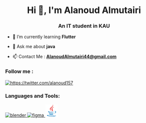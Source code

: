 



<h1 align="center">Hi 👋, I'm Alanoud Almutairi</h1>
<h3 align="center">An IT student in KAU</h3>

- 🌱 I’m currently learning **Flutter**

- 💬 Ask me about **java**

- 📫 Contact Me : **AlanoudAlmutairi44@gmail.com**

<h3 align="left">Follow me :</h3>
<p align="left">
<a href="https://twitter.com/https://twitter.com/alanoud157" target="blank"><img align="center" src="https://raw.githubusercontent.com/rahuldkjain/github-profile-readme-generator/master/src/images/icons/Social/twitter.svg" alt="https://twitter.com/alanoud157" height="30" width="40" /></a>
</p>

<h3 align="left">Languages and Tools:</h3>
<p align="left"> <a href="https://www.blender.org/" target="_blank" rel="noreferrer"> <img src="https://download.blender.org/branding/community/blender_community_badge_white.svg" alt="blender" width="40" height="40"/> </a> <a href="https://www.figma.com/" target="_blank" rel="noreferrer"> <img src="https://www.vectorlogo.zone/logos/figma/figma-icon.svg" alt="figma" width="40" height="40"/> </a> <a href="https://www.java.com" target="_blank" rel="noreferrer"> <img src="https://raw.githubusercontent.com/devicons/devicon/master/icons/java/java-original.svg" alt="java" width="40" height="40"/> </a> </p>

